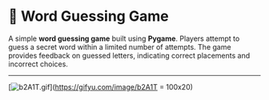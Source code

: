 # 📝 Word Guessing Game

A simple **word guessing game** built using **Pygame**. Players attempt to guess a secret word within a limited number of attempts. The game provides feedback on guessed letters, indicating correct placements and incorrect choices.

---

[![b2A1T.gif](https://s3.gifyu.com/images/b2A1T.gif)](https://gifyu.com/image/b2A1T = 100x20)
